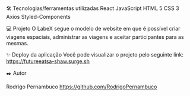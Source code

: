 🛠️ Tecnologias/ferramentas utilizadas
React
JavaScript
HTML 5
CSS 3
Axios
Styled-Components

💻 Projeto
O LabeX segue o modelo de website em que é possível criar viagens espaciais, administrar as viagens e aceitar participantes para as mesmas.

✨ Deploy da aplicação
Você pode visualizar o projeto pelo seguinte link: https://futureeatsa-shaw.surge.sh

✒️ Autor

Rodrigo Pernambuco https://github.com/RodrigoPernambuco